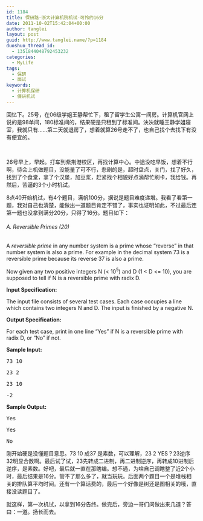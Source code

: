 ```yaml
---
id: 1184
title: 保研路—浙大计算机院机试-可怜的16分
date: 2011-10-02T15:42:04+00:00
author: tanglei
layout: post
guid: http://www.tanglei.name/?p=1184
duoshuo_thread_id:
  - 1351844048792453232
categories:
  - MyLife
tags:
  - 保研
  - 面试
keywords:
  - 计算机保研
  - 保研机试
---
```

回忆下。25号，在06级学姐王静帮忙下，租了留学生公寓一间房。计算机官网上说的是98单间，180标准间的，结果硬是只租到了标准间。泱泱就睡王静学姐寝室，我就只有……第二天就退房了，想着就算26号走不了，也自己找个去找下有没有便宜的。

&nbsp;

26号早上，早起。打车到紫荆港校区，再找计算中心。中途没吃早饭，想着不行啊，待会上机做题目，没能量了可不行，悲剧的是，超时盘点，关门，找了好久，找到了个食堂，拿了个汉堡，加豆浆，赶紧找个相貌好点滴帮忙刷卡，我给钱。再然后，苦逼的3个小时机试。

8点40开始机试，有4个题目，满帆100分，据说是题目难度递增。我看了看第一题，我对自己也清楚，能做出一道题目肯定不错了，事实也证明如此，不过最后连第一题也没拿到满分20分，只得了16分。题目如下：

###### A. Reversible Primes (20)

A _reversible prime_ in any number system is a prime whose &#8220;reverse&#8221; in that number system is also a prime. For example in the decimal system 73 is a reversible prime because its reverse 37 is also a prime.

Now given any two positive integers N (< 10<sup>5</sup>) and D (1 < D <= 10), you are supposed to tell if N is a reversible prime with radix D.

**Input Specification:**

The input file consists of several test cases. Each case occupies a line which contains two integers N and D. The input is finished by a negative N.

**Output Specification:**

For each test case, print in one line &#8220;Yes&#8221; if N is a reversible prime with radix D, or &#8220;No&#8221; if not.

**Sample Input:**

<pre>73 10</pre>

<pre>23 2</pre>

<pre>23 10</pre>

<pre>-2</pre>

**Sample Output:**

<pre>Yes</pre>

<pre>Yes</pre>

<pre>No</pre>

刚开始硬是没懂题目意思。73 10 成37 是素数，可以理解，23 2 YES？23逆序32明显合数啊。最后试了试，23先转成二进制，再二进制逆序，再转成10进制后逆序，是素数。好吧，最后就一直在那瞎编。想不通，为啥自己调瞎整了近2个小时，最后结果是16分。管不了那么多了，就当玩玩。后面两个题目一个是堆栈相关的排队算平均时间。还有一个算话费的，最后一个好像是树还是图相关的哦，直接没读题目了。

就这样，第一次机试，以拿到16分告终。做完后，旁边一哥们问做出来几道？答曰：一道。扬长而去。
